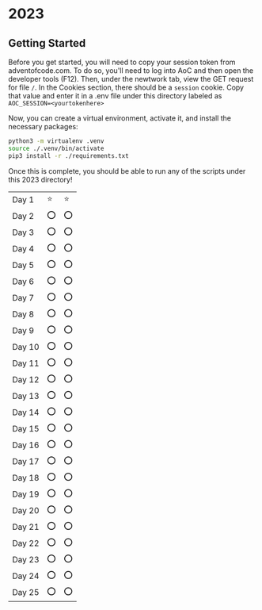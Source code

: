 # 2023

## Getting Started
Before you get started, you will need to copy your session token from adventofcode.com. To do so, you'll need to log into AoC and then open the developer tools (F12). Then, under the newtwork tab, view the GET request for file `/`. In the Cookies section, there should be a `session` cookie. Copy that value and enter it in a .env file under this directory labeled as `AOC_SESSION=<yourtokenhere>`

Now, you can create a virtual environment, activate it, and install the necessary packages: 

```bash
python3 -m virtualenv .venv
source ./.venv/bin/activate
pip3 install -r ./requirements.txt
```

Once this is complete, you should be able to run any of the scripts under this 2023 directory! 

||||
|-|-|-|
|Day 1|⭐|⭐|
|Day 2|⭕|⭕|
|Day 3|⭕|⭕|
|Day 4|⭕|⭕|
|Day 5|⭕|⭕|
|Day 6|⭕|⭕|
|Day 7|⭕|⭕|
|Day 8|⭕|⭕|
|Day 9|⭕|⭕|
|Day 10|⭕|⭕|
|Day 11|⭕|⭕|
|Day 12|⭕|⭕|
|Day 13|⭕|⭕|
|Day 14|⭕|⭕|
|Day 15|⭕|⭕|
|Day 16|⭕|⭕|
|Day 17|⭕|⭕|
|Day 18|⭕|⭕|
|Day 19|⭕|⭕|
|Day 20|⭕|⭕|
|Day 21|⭕|⭕|
|Day 22|⭕|⭕|
|Day 23|⭕|⭕|
|Day 24|⭕|⭕|
|Day 25|⭕|⭕|